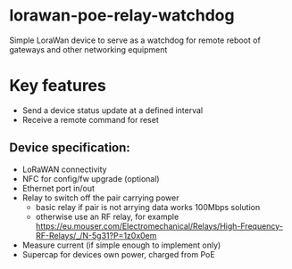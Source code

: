 # lorawan-poe-relay-watchdog
Simple LoraWan device to serve as a watchdog for remote reboot of gateways and other networking equipment

# Key features
 * Send a device status update at a defined interval
 * Receive a remote command for reset

## Device specification:

 * LoRaWAN connectivity
 * NFC for config/fw upgrade (optional)
 * Ethernet port in/out
 * Relay to switch off the pair carrying power 
   * basic relay if pair is not arrying data works 100Mbps solution
   * otherwise use an RF relay, for example https://eu.mouser.com/Electromechanical/Relays/High-Frequency-RF-Relays/_/N-5g31?P=1z0x0em
 * Measure current (if simple enough to implement only)
 * Supercap for devices own power, charged from PoE

